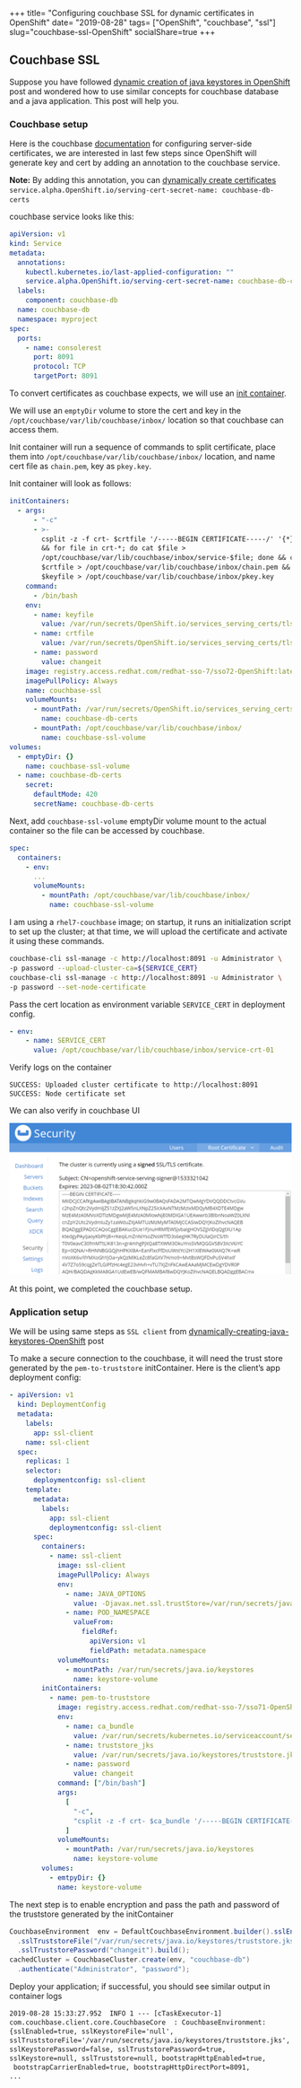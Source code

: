 +++
title= "Configuring couchbase SSL for dynamic certificates in OpenShift"
date= "2019-08-28"
tags= ["OpenShift", "couchbase", "ssl"]
slug="couchbase-ssl-OpenShift"
socialShare=true
+++

## Couchbase SSL

Suppose you have followed [dynamic creation of java keystores in OpenShift](https://developers.redhat.com/blog/2017/11/22/dynamically-creating-java-keystores-OpenShift/) post and wondered how to use similar concepts for couchbase database and a java application. This post will help you.

### Couchbase setup

Here is the couchbase [documentation](https://docs.couchbase.com/server/6.0/manage/manage-security/configure-server-certificates.html#configure-server-side-certificates) for configuring server-side certificates, we are interested in last few steps since OpenShift will generate key and cert by adding an annotation to the couchbase service.

**Note:** By adding this annotation, you can [dynamically create certificates](https://docs.OpenShift.com/container-platform/3.11/dev_guide/secrets.html#service-serving-certificate-secrets)
`service.alpha.OpenShift.io/serving-cert-secret-name: couchbase-db-certs`

couchbase service looks like this:

```yaml
apiVersion: v1
kind: Service
metadata:
  annotations:
    kubectl.kubernetes.io/last-applied-configuration: ""
    service.alpha.OpenShift.io/serving-cert-secret-name: couchbase-db-certs
  labels:
    component: couchbase-db
  name: couchbase-db
  namespace: myproject
spec:
  ports:
    - name: consolerest
      port: 8091
      protocol: TCP
      targetPort: 8091
```

To convert certificates as couchbase expects, we will use an [init container](https://docs.OpenShift.com/container-platform/3.11/architecture/core_concepts/pods_and_services.html#pods-services-init-containers).

We will use an `emptyDir` volume to store the cert and key in the `/opt/couchbase/var/lib/couchbase/inbox/` location so that couchbase can access them.

Init container will run a sequence of commands to split certificate, place them into `/opt/couchbase/var/lib/couchbase/inbox/` location, and name cert file as `chain.pem`, key as `pkey.key`.

Init container will look as follows:

```yaml
initContainers:
  - args:
      - "-c"
      - >-
        csplit -z -f crt- $crtfile '/-----BEGIN CERTIFICATE-----/' '{*}'
        && for file in crt-*; do cat $file >
        /opt/couchbase/var/lib/couchbase/inbox/service-$file; done && cat
        $crtfile > /opt/couchbase/var/lib/couchbase/inbox/chain.pem && cat
        $keyfile > /opt/couchbase/var/lib/couchbase/inbox/pkey.key
    command:
      - /bin/bash
    env:
      - name: keyfile
        value: /var/run/secrets/OpenShift.io/services_serving_certs/tls.key
      - name: crtfile
        value: /var/run/secrets/OpenShift.io/services_serving_certs/tls.crt
      - name: password
        value: changeit
    image: registry.access.redhat.com/redhat-sso-7/sso72-OpenShift:latest
    imagePullPolicy: Always
    name: couchbase-ssl
    volumeMounts:
      - mountPath: /var/run/secrets/OpenShift.io/services_serving_certs
        name: couchbase-db-certs
      - mountPath: /opt/couchbase/var/lib/couchbase/inbox/
        name: couchbase-ssl-volume
volumes:
  - emptyDir: {}
    name: couchbase-ssl-volume
  - name: couchbase-db-certs
    secret:
      defaultMode: 420
      secretName: couchbase-db-certs
```

Next, add `couchbase-ssl-volume` emptyDir volume mount to the actual container so the file can be accessed by couchbase.

```yaml
spec:
  containers:
    - env:
      ...
      volumeMounts:
        - mountPath: /opt/couchbase/var/lib/couchbase/inbox/
          name: couchbase-ssl-volume
```

I am using a `rhel7-couchbase` image; on startup, it runs an initialization script to set up the cluster; at that time, we will upload the certificate and activate it using these commands.

```bash
couchbase-cli ssl-manage -c http://localhost:8091 -u Administrator \
-p password --upload-cluster-ca=${SERVICE_CERT}
couchbase-cli ssl-manage -c http://localhost:8091 -u Administrator \
-p password --set-node-certificate
```

Pass the cert location as environment variable `SERVICE_CERT` in deployment config.

```yaml
- env:
    - name: SERVICE_CERT
      value: /opt/couchbase/var/lib/couchbase/inbox/service-crt-01
```

Verify logs on the container

```text
SUCCESS: Uploaded cluster certificate to http://localhost:8091
SUCCESS: Node certificate set
```

We can also verify in couchbase UI

![Couchbase UI](couchbase_OpenShift_ssl.png)

At this point, we completed the couchbase setup.

### Application setup

We will be using same steps as `SSL client` from [dynamically-creating-java-keystores-OpenShift](https://developers.redhat.com/blog/2017/11/22/dynamically-creating-java-keystores-OpenShift/) post

To make a secure connection to the couchbase, it will need the trust store generated by the `pem-to-truststore` initContainer. Here is the client’s app deployment config:

```yaml
- apiVersion: v1
  kind: DeploymentConfig
  metadata:
    labels:
      app: ssl-client
    name: ssl-client
  spec:
    replicas: 1
    selector:
      deploymentconfig: ssl-client
    template:
      metadata:
        labels:
          app: ssl-client
          deploymentconfig: ssl-client
      spec:
        containers:
          - name: ssl-client
            image: ssl-client
            imagePullPolicy: Always
            env:
              - name: JAVA_OPTIONS
                value: -Djavax.net.ssl.trustStore=/var/run/secrets/java.io/keystores/truststore.jks -Djavax.net.ssl.trustStorePassword=changeit
              - name: POD_NAMESPACE
                valueFrom:
                  fieldRef:
                    apiVersion: v1
                    fieldPath: metadata.namespace
            volumeMounts:
              - mountPath: /var/run/secrets/java.io/keystores
                name: keystore-volume
        initContainers:
          - name: pem-to-truststore
            image: registry.access.redhat.com/redhat-sso-7/sso71-OpenShift:1.1-16
            env:
              - name: ca_bundle
                value: /var/run/secrets/kubernetes.io/serviceaccount/service-ca.crt
              - name: truststore_jks
                value: /var/run/secrets/java.io/keystores/truststore.jks
              - name: password
                value: changeit
            command: ["/bin/bash"]
            args:
              [
                "-c",
                "csplit -z -f crt- $ca_bundle '/-----BEGIN CERTIFICATE-----/' '{*}' && for file in crt-*; do keytool -import -noprompt -keystore $truststore_jks -file $file -storepass changeit -alias service-$file; done",
              ]
            volumeMounts:
              - mountPath: /var/run/secrets/java.io/keystores
                name: keystore-volume
        volumes:
          - emtpyDir: {}
            name: keystore-volume
```

The next step is to enable encryption and pass the path and password of the truststore generated by the initContainer

```java
CouchbaseEnvironment  env = DefaultCouchbaseEnvironment.builder().sslEnabled(true)
  .sslTruststoreFile("/var/run/secrets/java.io/keystores/truststore.jks")
  .sslTruststorePassword("changeit").build();
cachedCluster = CouchbaseCluster.create(env, "couchbase-db")
  .authenticate("Administrator", "password");
```

Deploy your application; if successful, you should see similar output in container logs

```log
2019-08-28 15:33:27.952  INFO 1 --- [cTaskExecutor-1]
com.couchbase.client.core.CouchbaseCore  : CouchbaseEnvironment:
{sslEnabled=true, sslKeystoreFile='null', sslTruststoreFile='/var/run/secrets/java.io/keystores/truststore.jks',
sslKeystorePassword=false, sslTruststorePassword=true,
sslKeystore=null, sslTruststore=null, bootstrapHttpEnabled=true,
 bootstrapCarrierEnabled=true, bootstrapHttpDirectPort=8091,
...
```
